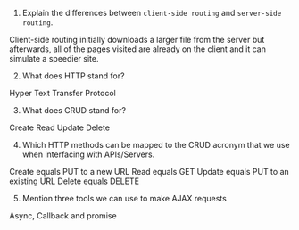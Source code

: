 1.  Explain the differences between `client-side routing` and `server-side routing`.

Client-side routing initially downloads a larger file from the server but afterwards, all of the pages visited are already on the client and it can simulate a speedier site.

2.  What does HTTP stand for?

Hyper Text Transfer Protocol

3.  What does CRUD stand for?

Create Read Update Delete

4.  Which HTTP methods can be mapped to the CRUD acronym that we use when interfacing with APIs/Servers.

Create equals PUT to a new URL
Read equals GET
Update equals PUT to an existing URL
Delete equals DELETE

5.  Mention three tools we can use to make AJAX requests

Async, Callback and promise
